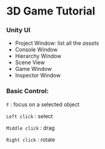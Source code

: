 # 3D Game Tutorial

### Unity UI

- Project Window: list all the *assets*
- Console Window
- Hierarchy Window
- Scene View
- Game Window
- Inspector Window

### Basic Control:
`F` : focus on a selected object

`Left click` : select

`Middle click` : drag

`Right click` : rotate


